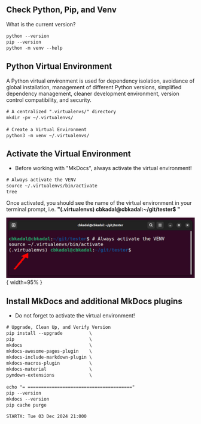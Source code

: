 ## Check Python, Pip, and Venv

What is the current version?

```
python --version
pip --version
python -m venv --help

```

## Python Virtual Environment

A Python virtual environment is used for dependency isolation, 
avoidance of global installation, management of different Python versions, 
simplified dependency management, cleaner development environment, 
version control compatibility, and security.

```
# A centralized ".virtualenvs/" directory
mkdir -pv ~/.virtualenvs/

# Create a Virtual Environment
python3 -m venv ~/.virtualenvs/

```

## Activate the Virtual Environment
* Before working with "MkDocs", always activate the virtual environment!

```
# Always activate the VENV
source ~/.virtualenvs/bin/activate
tree

```

Once activated, you should see the name of the virtual environment in your terminal prompt, i.e. 
**"(.virtualenvs) cbkadal@cbkadal:~/git/tester$ "**

![Virtual Environment](img/venv.jpg){ width=95% }


## Install MkDocs and additional MkDocs plugins

* Do not forget to activate the virtual environment!

```
# Upgrade, Clean Up, and Verify Version
pip install --upgrade          \
pip                            \
mkdocs                         \
mkdocs-awesome-pages-plugin    \
mkdocs-include-markdown-plugin \
mkdocs-macros-plugin           \
mkdocs-material                \
pymdown-extensions             \

echo "= ======================================="
pip --version
mkdocs --version
pip cache purge

```

```text
STARTX: Tue 03 Dec 2024 21:000
```

